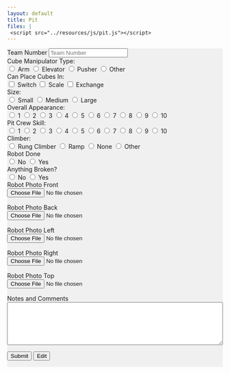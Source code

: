 ```yaml
---
layout: default
title: Pit
files: |
 <script src="../resources/js/pit.js"></script>
---
```

<div id='spinner'></div>
<div id='page' class="container-fluid" style="background-color: #f0f0f0; margin-bottom: 15px">
	<form>
		<div class="row">
			<div class="col">
				<label class="mr-sm-2" for="teamNumber">Team Number</label>
				<input id="teamNumber" type="tel" class="form-control" placeholder="Team Number">
			</div>
		</div>
		<div class="row">
			<div class="col-lg-4 col-md-6">
				<label class="mr-sm-2" style="display: block" for="manipulatorType">Cube Manipulator Type:</label>
				<div id="manipulatorType" class="btn-group btn-group-toggle" data-toggle="buttons">
					<label id="manipulatorArm" class="btn btn-secondary">
						<input type="radio" value="arm" name="manipulatorType" id="manipulatorArm" autocomplete="off"> Arm
					</label>
					<label id="manipulatorElevator" class="btn btn-secondary">
						<input type="radio" value="elevator" name="manipulatorType" id="manipulatorElevator" autocomplete="off"> Elevator
					</label>
					<label id="maipulatorPusher" class="btn btn-secondary">
						<input type="radio" value="pusher" name="manipulatorType" id="maipulatorPusher" autocomplete="off"> Pusher
					</label>
					<label id="manipulatorOther" class="btn btn-secondary">
						<input type="radio" value="other" name="manipulatorType" id="manipulatorOther" autocomplete="off"> Other
					</label>
				</div>
			</div>
			<div class="col-lg-4 col">
				<label class="mr-sm-2" style="display: block" for="placeCubes">Can Place Cubes In:</label>
				<div id="placeCubes" class="btn-group btn-group-toggle" data-toggle="buttons">
					<label id="cubeSwitch" class="btn btn-secondary">
						<input type="checkbox" value="switch" name="placeCubes" id="cubeSwitch" autocomplete="off"> Switch
					</label>
					<label id="cubeScale" class="btn btn-secondary">
						<input type="checkbox" value="scale" name="placeCubes" id="cubeScale" autocomplete="off"> Scale
					</label>
					<label id="cubeExchange" class="btn btn-secondary">
						<input type="checkbox" value="exchange" name="placeCubes" id="cubeExchange" autocomplete="off"> Exchange
					</label>
				</div>
			</div>
			<div class="col-md-4 col">
				<label class="mr-sm-2" style="display: block" for="robotSize">Size:</label>
				<div id="robotSize" class="btn-group btn-group-toggle" data-toggle="buttons">
					<label id="sizeSmall" class="btn btn-secondary">
						<input type="radio" value="small" name="robotSize" id="sizeSmall" autocomplete="off"> Small
					</label>
					<label id="sizeMedium" class="btn btn-secondary">
						<input type="radio" value="medium" name="robotSize" id="sizeMedium" autocomplete="off"> Medium
					</label>
					<label id="sizeLarge" class="btn btn-secondary">
						<input type="radio" value="large" name="robotSize" id="sizeLarge" autocomplete="off"> Large
					</label>
				</div>
			</div>
		</div>
		<div class="row">
			<div class="col-xl-4 col-md-6">
				<label class="mr-sm-2" style="display: block" for="robotAppearance">Overall Appearance:</label>
				<div id="robotAppearance" class="btn-group btn-group-toggle" data-toggle="buttons">
					<label id="appearance1" class="btn btn-secondary">
						<input type="radio" value="1" name="robotAppearance" id="appearance1" autocomplete="off"> 1
					</label>
					<label id="appearance2" class="btn btn-secondary">
						<input type="radio" value="2" name="robotAppearance" id="appearance2" autocomplete="off"> 2
					</label>
					<label id="appearance3" class="btn btn-secondary">
						<input type="radio" value="3" name="robotAppearance" id="appearance3" autocomplete="off"> 3
					</label>
					<label id="appearance4" class="btn btn-secondary">
						<input type="radio" value="4" name="robotAppearance" id="appearance4" autocomplete="off"> 4
					</label>
					<label id="appearance5" class="btn btn-secondary">
						<input type="radio" value="5" name="robotAppearance" id="appearance5" autocomplete="off"> 5
					</label>
					<label id="appearance6" class="btn btn-secondary">
						<input type="radio" value="6" name="robotAppearance" id="appearance6" autocomplete="off"> 6
					</label>
					<label id="appearance7" class="btn btn-secondary">
						<input type="radio" value="7" name="robotAppearance" id="appearance7" autocomplete="off"> 7
					</label>
					<label id="appearance8" class="btn btn-secondary">
						<input type="radio" value="8" name="robotAppearance" id="appearance8" autocomplete="off"> 8
					</label>
					<label id="appearance9" class="btn btn-secondary">
						<input type="radio" value="9" name="robotAppearance" id="appearance9" autocomplete="off"> 9
					</label>
					<label id="appearance10" class="btn btn-secondary">
						<input type="radio" value="10" name="robotAppearance" id="appearance10" autocomplete="off"> 10
					</label>
				</div>
			</div>
			<div class="col-xl-4 col-md-6">
				<label class="mr-sm-2" style="display: block" for="pitSkill">Pit Crew Skill:</label>
				<div id="pitSkill" class="btn-group btn-group-toggle" data-toggle="buttons">
					<label id="pit1" class="btn btn-secondary">
						<input type="radio" value="1" name="pitSkill" id="pit1" autocomplete="off"> 1
					</label>
					<label id="pit2" class="btn btn-secondary">
						<input type="radio" value="2" name="pitSkill" id="pit2" autocomplete="off"> 2
					</label>
					<label id="pit3" class="btn btn-secondary">
						<input type="radio" value="3" name="pitSkill" id="pit3" autocomplete="off"> 3
					</label>
					<label id="pit4" class="btn btn-secondary">
						<input type="radio" value="4" name="pitSkill" id="pit4" autocomplete="off"> 4
					</label>
					<label id="pit5" class="btn btn-secondary">
						<input type="radio" value="5" name="pitSkill" id="pit5" autocomplete="off"> 5
					</label>
					<label id="pit6" class="btn btn-secondary">
						<input type="radio" value="6" name="pitSkill" id="pit6" autocomplete="off"> 6
					</label>
					<label id="pit7" class="btn btn-secondary">
						<input type="radio" value="7" name="pitSkill" id="pit7" autocomplete="off"> 7
					</label>
					<label id="pit8" class="btn btn-secondary">
						<input type="radio" value="8" name="pitSkill" id="pit8" autocomplete="off"> 8
					</label>
					<label id="pit9" class="btn btn-secondary">
						<input type="radio" value="9" name="pitSkill" id="pit9" autocomplete="off"> 9
					</label>
					<label id="pit10" class="btn btn-secondary">
						<input type="radio" value="10" name="pitSkill" id="pit10" autocomplete="off"> 10
					</label>
				</div>
			</div>
			<div class="col-xl-4 col-md-4">
				<label class="mr-sm-2" style="display: block" for="robotClimber">Climber:</label>
				<div id="robotClimber" class="btn-group btn-group-toggle" data-toggle="buttons">
					<label id="climberRung" class="btn btn-secondary">
						<input type="radio" value="rung" name="robotClimber" id="climberRung" autocomplete="off"> Rung Climber
					</label>
					<label id="climberRamp" class="btn btn-secondary">
						<input type="radio" value="ramp" name="robotClimber" id="climberRamp" autocomplete="off"> Ramp
					</label>
					<label id="climberNone" class="btn btn-secondary">
						<input type="radio" value="none" name="robotClimber" id="climberNone" autocomplete="off"> None
					</label>
					<label id="climberOther" class="btn btn-secondary">
						<input type="radio" value="other" name="robotClimber" id="climberOther" autocomplete="off"> Other
					</label>
				</div>
			</div>
		</div>
		<div class="row">
			<div class="col-lg-4 col-6">
				<label class="mr-sm-2" style="display: block" for="robotDone">Robot Done</label>
				<div id="robotDone" class="btn-group btn-group-toggle" data-toggle="buttons">
					<label id="robotDoneNo" class="btn btn-secondary">
						<input type="radio" value="0" name="robotDone" id="robotDoneNo" autocomplete="off"> No
					</label>
					<label id="robotDoneYes" class="btn btn-secondary">
						<input type="radio" value="1" name="robotDone" id="robotDoneYes" autocomplete="off"> Yes
					</label>
				</div>
			</div>
			<div class="col-lg-4 col-6">
				<label class="mr-sm-2" style="display: block" for="robotBroken">Anything Broken?</label>
				<div id="robotBroken" class="btn-group btn-group-toggle" data-toggle="buttons">
					<label id="robotBrokenNo" class="btn btn-secondary">
						<input type="radio" value="0" name="robotBroken" id="robotBrokenNo" autocomplete="off"> No
					</label>
					<label id="robotBrokenYes" class="btn btn-secondary">
						<input type="radio" value="1" name="robotBroken" id="robotBrokenYes" autocomplete="off"> Yes
					</label>
				</div>
			</div>
		</div>
		<div class="row">
			<div class="col-lg-3 col-md-4 col-6">
				<label class="mr-sm-2" style="display: block" for="robotPhoto">Robot Photo Front</label>
				<input style="margin-bottom: 15px; width:100%" type="file" accept="image/*" id="robotPhotoFront" name="robotPhotoFront">
			</div>
			<div class="col-lg-3 col-md-4 col-6">
				<label class="mr-sm-2" style="display: block" for="robotPhoto">Robot Photo Back</label>
				<input style="margin-bottom: 15px; width:100%" type="file" accept="image/*" id="robotPhotoBack" name="robotPhotoBack">
			</div>
			<div class="col-lg-3 col-md-4 col-6">
				<label class="mr-sm-2" style="display: block" for="robotPhoto">Robot Photo Left</label>
				<input style="margin-bottom: 15px; width:100%" type="file" accept="image/*" id="robotPhotoLeft" name="robotPhotoLeft">
			</div>
			<div class="col-lg-3 col-md-4 col-6">
				<label class="mr-sm-2" style="display: block" for="robotPhoto">Robot Photo Right</label>
				<input style="margin-bottom: 15px; width:100%" type="file" accept="image/*" id="robotPhotoRight" name="robotPhotoRight">
			</div>
			<div class="col-lg-3 col-md-4 col-6">
				<label class="mr-sm-2" style="display: block" for="robotPhoto">Robot Photo Top</label>
				<input style="margin-bottom: 15px; width:100%" type="file" accept="image/*" id="robotPhotoTop" name="robotPhotoTop">
			</div>
		</div>
		<div class="row">
			<div class="col">
				<label class="mr-sm-2" style="display: block" for="commentSection">Notes and Comments</label>
				<textarea style="width: 100%; height:100px" id="commentSection"></textarea>
			</div>
		</div>
		<button id="Submit" class="btn btn-success" type="button" style="margin-top: 15px; margin-bottom: 15px">Submit</button>
		<button id="Edit" class="btn btn-success" type="button" style="margin-top: 15px; margin-bottom: 15px">Edit</button>
	</form>
</div>